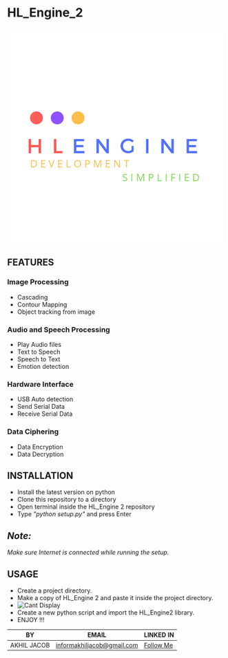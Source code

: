 # HL_Engine_2
<img src="HL_Flags/HLEngine.png" alt="Alt text" title="Optional title">

## FEATURES
### Image Processing
* Cascading 
* Contour Mapping
* Object tracking from image

### Audio and Speech Processing
* Play Audio files
* Text to Speech
* Speech to Text
* Emotion detection

### Hardware Interface
* USB Auto detection
* Send Serial Data
* Receive Serial Data

### Data Ciphering
* Data Encryption
* Data Decryption

## INSTALLATION
* Install the latest version on python
* Clone this repository to a directory
* Open terminal inside the HL_Engine 2 repository
* Type <i> "python setup.py" </i> and press Enter
## <i>Note:
Make sure Internet is connected while running the setup. </i>

## USAGE
* Create a project directory.
* Make a copy of HL_Engine 2 and paste it inside the project directory.
* <image src="path.JPG" alt="Cant Display">
* Create a new python script and import the HL_Engine2 library.
* ENJOY !!!

|BY|EMAIL|LINKED IN
|-------|-----|---------|
|AKHIL JACOB  | informakhiljacob@gmail.com | <a href="https://www.linkedin.com/in/akhil-p-jacob-apj-a00862b1" target="_blank">Follow Me</a>